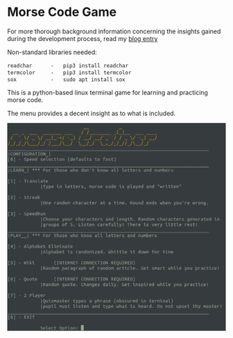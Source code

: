 # Morse Code Game

For more thorough background information concerning the insights gained during the development process, read my [blog entry](https://tclack88.github.io/blog/code/2019/05/28/morse.html)

Non-standard libraries needed:

	readchar      -   pip3 install readchar
	termcolor     -   pip3 install termcolor
	sox           -   sudo apt install sox


This is a python-based linux terminal game for learning and practicing morse code.

The menu provides a decent insight as to what is included. 

![Morse Code Menu](https://github.com/Tclack88/MorseCodeGame/blob/master/MorseTrainerMenu.png)
